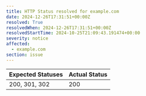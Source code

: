 ```yaml
---
title: HTTP Status resolved for example.com
date: 2024-12-26T17:31:51+00:00Z
resolved: True
resolvedWhen: 2024-12-26T17:31:51+00:00Z
resolvedStartTime: 2024-10-25T21:09:43.191474+00:00
severity: notice
affected:
  - example.com
section: issue
---
```


| Expected Statuses | Actual Status  |
|-------------------|----------------|
| 200, 301, 302 | 200 |
